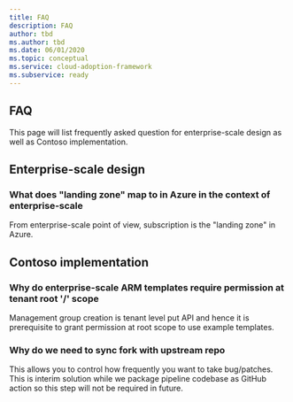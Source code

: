 ```yaml
---
title: FAQ
description: FAQ
author: tbd
ms.author: tbd
ms.date: 06/01/2020
ms.topic: conceptual
ms.service: cloud-adoption-framework
ms.subservice: ready
---
```


## FAQ

This page will list frequently asked question for enterprise-scale design as well as Contoso implementation.

## Enterprise-scale design

### What does "landing zone" map to in Azure in the context of enterprise-scale

From enterprise-scale point of view, subscription is the "landing zone" in Azure.

## Contoso implementation

### Why do enterprise-scale ARM templates require permission at tenant root '/' scope

Management group creation is tenant level put API and hence it is prerequisite to grant permission at root scope to use example templates.

### Why do we need to sync fork with upstream repo

This allows you to control how frequently you want to take bug/patches. This is interim solution while we package pipeline codebase as GitHub action so this step will not be required in future.
